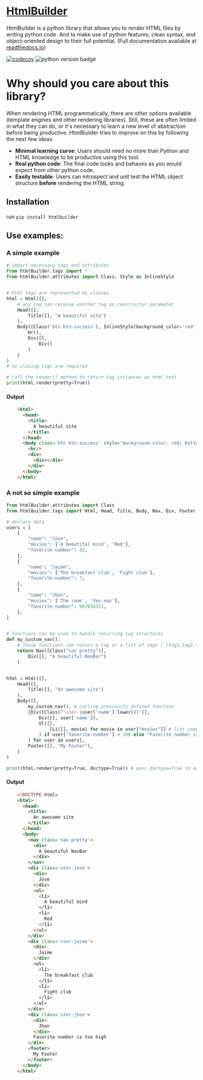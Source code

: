 # [HtmlBuilder](https://htmlbuilder.readthedocs.io/) 

HtmlBuilder is a python library that allows you to render HTML files by writing python code. And to make use of python features, clean syntax, and object-oriented design to their full potential. (Full documentation available at [readthedocs.io](https://htmlbuilder.readthedocs.io/))

[![codecov](https://codecov.io/gh/jaimevp54/htmlBuilder/branch/develop/graph/badge.svg?token=C752JNEyJT)](https://codecov.io/gh/jaimevp54/htmlBuilder)
![python version badge](https://img.shields.io/pypi/pyversions/htmlBuilder)
# Why should you care about this library?

When rendering HTML programmatically, there are other options available (template engines and other rendering libraries). Still, these are often limited in what they can do, or it's necessary to learn a new level of abstraction before being productive. HtmlBuilder tries to improve on this by following the next few ideas: 

- **Minimal learning curve**: Users should need no more than  Python and HTML knowledge to be productive using this tool.
- **Real python code**: The final code looks and behaves as you would expect from other python code.
- **Easily testable**: Users can introspect and unit test the HTML object structure **before** rendering the HTML string.

## Installation
run `pip install htmlbuilder`
## Use examples:

### A simple example
```python
# import necessary tags and attributes
from htmlBuilder.tags import *
from htmlBuilder.attributes import Class, Style as InlineStyle


# html tags are represented by classes 
html = Html([],
    # any tag can receive another tag as constructor parameter
    Head([],
        Title([], "A beautiful site")
    ),
    Body([Class('btn btn-success'), InlineStyle(background_color='red', bottom='35px')],
        Hr(),
        Div([],
            Div()
        )
    )
)
# no closing tags are required

# call the render() method to return tag instances as html text
print(html.render(pretty=True))
```

#### Output
```html
    <html>
      <head>
        <title>
          A beautiful site
        </title>
      </head>
      <body class='btn btn-success' style='background-color: red; bottom: 35px'>
        <hr/>
        <div>
          <div></div>
        </div>
      </body>
    </html>
```

### A not so simple example
```python
from htmlBuilder.attributes import Class
from htmlBuilder.tags import Html, Head, Title, Body, Nav, Div, Footer, Ul, Li

# declare data
users = [
    {
        "name": "Jose",
        "movies": ['A beautiful mind', 'Red'],
        "favorite-number": 42,
    },
    {
        "name": "Jaime",
        "movies": ['The breakfast club', 'Fight club'],
        "favorite-number": 7,
    },
    {
        "name": "Jhon",
        "movies": ['The room', 'Yes man'],
        "favorite-number": 987654321,
    },
]


# functions can be used to handle recurring tag structures
def my_custom_nav():
    # these functions can return a tag or a list of tags ( [tag1,tag2,tag3] )
    return Nav([Class("nav pretty")],
        Div([], "A beautiful NavBar")
    )


html = Html([],
    Head([],
        Title([], "An awesome site")
    ),
    Body([],
        my_custom_nav(), # calling previously defined function
        [Div([Class(f"user-{user['name'].lower()}")],
            Div([], user['name']),
            Ul([],
                [Li([], movie) for movie in user["movies"]] # list comprehensions can be used to easily render multiple tags
            ) if user['favorite-number'] < 100 else "Favorite number is too high" # python's ternary operation is allowed too
        ) for user in users], 
        Footer([], "My Footer"),
    )
)

print(html.render(pretty=True, doctype=True)) # pass doctype=True to add a document declaration
```

#### Output 

```html
    <!DOCTYPE html>
    <html>
      <head>
        <title>
          An awesome site
        </title>
      </head>
      <body>
        <nav class='nav pretty'>
          <div>
            A beautiful NavBar
          </div>
        </nav>
        <div class='user-jose'>
          <div>
            Jose
          </div>
          <ul>
            <li>
              A beautiful mind
            </li>
            <li>
              Red
            </li>
          </ul>
        </div>
        <div class='user-jaime'>
          <div>
            Jaime
          </div>
          <ul>
            <li>
              The breakfast club
            </li>
            <li>
              Fight club
            </li>
          </ul>
        </div>
        <div class='user-jhon'>
          <div>
            Jhon
          </div>
          Favorite number is too high
        </div>
        <footer>
          My Footer
        </footer>
      </body>
    </html>
```
